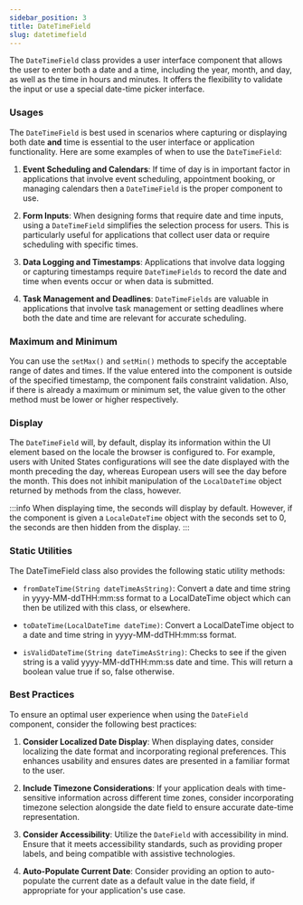 ```yaml
---
sidebar_position: 3
title: DateTimeField
slug: datetimefield
---
```


<DocChip tooltipText="This component will render with a shadow DOM, an API built into the browser that facilitates encapsulation." label="Shadow" component="a" href="../../glossary#shadow-dom" target="_blank" clickable={true} iconName="shadow" />

<DocChip tooltipText="The name of the web component that will render in the DOM." label="dwc-field" clickable={false} iconName='code'/>

<JavadocLink type="foundation" location="com/webforj/component/field/DateTimeField" top='true'/>

<ParentLink parent="Field" />

The `DateTimeField` class provides a user interface component that allows the user to enter both a date and a time, including the year, month, and day, as well as the time in hours and minutes. It offers the flexibility to validate the input or use a special date-time picker interface.

<ComponentDemo 
path='https://demo.webforj.com/webapp/controlsamples/datetimefielddemo?' 
javaE='https://raw.githubusercontent.com/webforj/webforj-docs-samples/refs/heads/main/src/main/java/com/webforj/samples/views/fields/datetimefield/DateTimeFieldDemoView.java'
cssURL='https://raw.githubusercontent.com/webforj/ControlSamples/main/src/main/resources/css/fields/datefield/dateFieldDemo.css'
/>


### Usages

The `DateTimeField` is best used in scenarios where capturing or displaying both date **and** time is essential to the user interface or application functionality. Here are some examples of when to use the `DateTimeField`:

1. **Event Scheduling and Calendars**: If time of day is in important factor in applications that involve event scheduling, appointment booking, or managing calendars then a `DateTimeField` is the proper component to use.

2. **Form Inputs**: When designing forms that require date and time inputs, using a `DateTimeField` simplifies the selection process for users. This is particularly useful for applications that collect user data or require scheduling with specific times.

3. **Data Logging and Timestamps**: Applications that involve data logging or capturing timestamps require `DateTimeFields` to record the date and time when events occur or when data is submitted.

4. **Task Management and Deadlines**: `DateTimeFields` are valuable in applications that involve task management or setting deadlines where both the date and time are relevant for accurate scheduling.


### Maximum and Minimum

You can use the `setMax()` and `setMin()` methods to specify the acceptable range of dates and times. If the value entered into the component is outside of the specified timestamp, the component fails constraint validation. Also, if there is already a maximum or minimum set, the value given to the other method must be lower or higher respectively.

### Display

The `DateTimeField` will, by default, display its information within the UI element based on the locale the browser is configured to. For example, users with United States configurations will see the date displayed with the month preceding the day, whereas European users will see the day before the month. This does not inhibit manipulation of the `LocalDateTime` object returned by methods from the class, however.

:::info
When displaying time, the seconds will display by default. However, if the component is given a `LocaleDateTime` object with the seconds set to 0, the seconds are then hidden from the display.
:::

### Static Utilities 

The DateTimeField class also provides the following static utility methods:

- `fromDateTime(String dateTimeAsString)`: Convert a date and time string in yyyy-MM-ddTHH:mm:ss format to a LocalDateTime object which can then be utilized with this class, or elsewhere.

- `toDateTime(LocalDateTime dateTime)`: Convert a LocalDateTime object to a date and time string in yyyy-MM-ddTHH:mm:ss format.

- `isValidDateTime(String dateTimeAsString)`: Checks to see if the given string is a valid yyyy-MM-ddTHH:mm:ss date and time. This will return a boolean value true if so, false otherwise.

### Best Practices

To ensure an optimal user experience when using the `DateField` component, consider the following best practices:

1. **Consider Localized Date Display**: When displaying dates, consider localizing the date format and incorporating regional preferences. This enhances usability and ensures dates are presented in a familiar format to the user.

2. **Include Timezone Considerations**: If your application deals with time-sensitive information across different time zones, consider incorporating timezone selection alongside the date field to ensure accurate date-time representation.

3. **Consider Accessibility**: Utilize the `DateField` with accessibility in mind. Ensure that it meets accessibility standards, such as providing proper labels, and being compatible with assistive technologies.

4. **Auto-Populate Current Date**: Consider providing an option to auto-populate the current date as a default value in the date field, if appropriate for your application's use case.